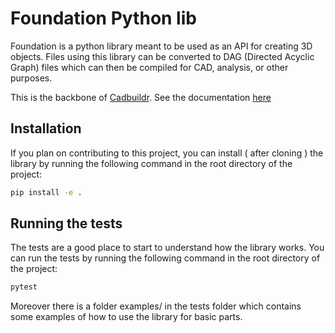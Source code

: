 # Foundation Python lib

Foundation is a python library meant to be used as an API for creating 3D objects. Files using this library can be converted to DAG (Directed Acyclic Graph) files which can then be compiled for CAD, analysis, or other purposes.

This is the backbone of [Cadbuildr](https://cadbuildr.com/). See the documentation [here](https://documentation.cadbuildr.com/)

## Installation

If you plan on contributing to this project, you can install ( after cloning ) the library by running the following command in the root directory of the project:

```bash
pip install -e .
```

## Running the tests

The tests are a good place to start to understand how the library works. You can run the tests by running the following command in the root directory of the project:

```bash
pytest
```

Moreover there is a folder examples/ in the tests folder which contains some examples of how to use the library for basic parts.
